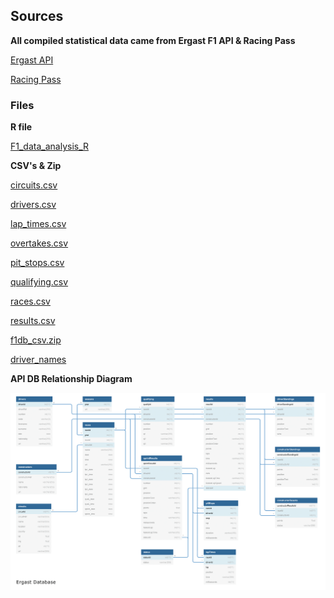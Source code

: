 ## Sources

<b>All compiled statistical data came from Ergast F1 API & Racing Pass</b>

[Ergast API](https://ergast.com/mrd/)

[Racing Pass](https://racingpass.net/)

### Files

<b>R file</b>

[F1_data_analysis_R](avg_lap_times.R)

<b> CSV's & Zip </b>

[circuits.csv](circuits.csv)

[drivers.csv](drivers.csv)

[lap_times.csv](lap_times.csv)

[overtakes.csv](overtakes.csv)

[pit_stops.csv](pit_stops.csv)

[qualifying.csv](qualifying.csv)

[races.csv](races.csv)

[results.csv](results.csv)

[f1db_csv.zip](f1db_csv.zip)

[driver_names](driver_names.txt)

<b>API DB Relationship Diagram</b>

![ergast_db_diagram](ergast_db.PNG)